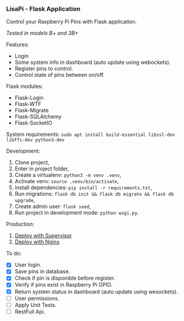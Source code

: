 ### LisaPi - Flask Application

Control your Raspberry Pi Pins with Flask application.

*Tested in models B+ and 3B+*


Features:
- Login
- Some system info in dashboard (auto update using webockets).
- Register pins to control.
- Control state of pins between on/off.


Flask modules:
- Flask-Login
- Flask-WTF
- Flask-Migrate
- Flask-SQLAlchemy
- Flask-SocketIO


System requirements:
```sudo apt install build-essential libssl-dev libffi-dev python3-dev```


Development:
  1. Clone project,
  2. Enter in project folder,
  3. Create a virtualenv: ```python3 -m venv .venv```,
  4. Activate venv: ```source .venv/bin/activate```,
  5. Install dependencies: ```pip install -r requirements.txt```,
  6. Run migrations: ```flask db init && flask db migrate && flask db upgrade```,
  7. Create admin user: ```flask seed```,
  8. Run project in development mode: ```python wsgi.py```.


Production:
  1. [Deploy with Supervisor](https://github.com/bergpb/lisapi/wiki/Deploy-with-Supervisor)
  2. [Deploy with Nginx](https://github.com/bergpb/lisapi/wiki/Deploy-with-Nginx)


To do:
- [x] User login.
- [x] Save pins in database.
- [x] Check if pin is disponible before register.
- [x] Verify if pins exist in Raspberry Pi GPIO.
- [x] Return system status in dashboard (auto update using wesockets).
- [ ] User permissions.
- [ ] Apply Unit Tests.
- [ ] RestFull Api.

